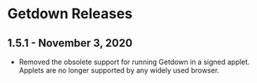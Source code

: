 # Getdown Releases

## 1.5.1 - November 3, 2020

* Removed the obsolete support for running Getdown in a signed applet. Applets are no longer
  supported by any widely used browser.
